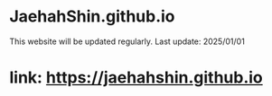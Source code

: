 # JaehahShin.github.io
This website will be updated regularly. 
Last update: 2025/01/01
# link: https://jaehahshin.github.io
